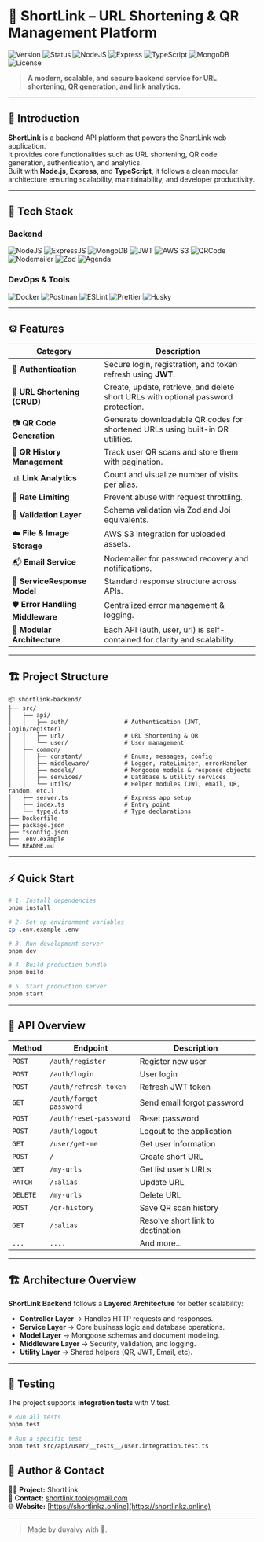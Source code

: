 # 🔗 ShortLink – URL Shortening & QR Management Platform

![Version](https://img.shields.io/badge/version-1.0.0-blue.svg)
![Status](https://img.shields.io/badge/status-active-success.svg)
![NodeJS](https://img.shields.io/badge/Node.js-18%2B-green.svg)
![Express](https://img.shields.io/badge/ExpressJS-4.x-lightgrey.svg)
![TypeScript](https://img.shields.io/badge/TypeScript-5.0-blue.svg)
![MongoDB](https://img.shields.io/badge/MongoDB-4%2B-brightgreen.svg)
![License](https://img.shields.io/badge/License-MIT-yellow.svg)

> **A modern, scalable, and secure backend service for URL shortening, QR generation, and link analytics.**

---

## 🌟 Introduction

**ShortLink** is a backend API platform that powers the ShortLink web application.  
It provides core functionalities such as URL shortening, QR code generation, authentication, and analytics.  
Built with **Node.js**, **Express**, and **TypeScript**, it follows a clean modular architecture ensuring scalability, maintainability, and developer productivity.

---

## 🧠 Tech Stack

### **Backend**

![NodeJS](https://img.shields.io/badge/Node.js-339933?style=flat-square&logo=node.js&logoColor=white)
![ExpressJS](https://img.shields.io/badge/ExpressJS-000000?style=flat-square&logo=express&logoColor=white)
![MongoDB](https://img.shields.io/badge/MongoDB-47A248?style=flat-square&logo=mongodb&logoColor=white)
![JWT](https://img.shields.io/badge/JWT-000000?style=flat-square&logo=jsonwebtokens&logoColor=white)
![AWS S3](https://img.shields.io/badge/AWS%20S3-FF9900?style=flat-square&logo=amazonaws&logoColor=white)
![QRCode](https://img.shields.io/badge/QR--Code-000000?style=flat-square)
![Nodemailer](https://img.shields.io/badge/Nodemailer-0078D4?style=flat-square&logo=gmail&logoColor=white)
![Zod](https://img.shields.io/badge/Zod-5E81AC?style=flat-square)
![Agenda](https://img.shields.io/badge/Agenda-Scheduler-blue?style=flat-square)

### **DevOps & Tools**

![Docker](https://img.shields.io/badge/Docker-2496ED?style=flat-square&logo=docker&logoColor=white)
![Postman](https://img.shields.io/badge/Postman-FF6C37?style=flat-square&logo=postman&logoColor=white)
![ESLint](https://img.shields.io/badge/ESLint-4B32C3?style=flat-square&logo=eslint&logoColor=white)
![Prettier](https://img.shields.io/badge/Prettier-F7B93E?style=flat-square&logo=prettier&logoColor=black)
![Husky](https://img.shields.io/badge/Husky-git%20hooks-red?style=flat-square)

---

## ⚙️ Features

| Category                         | Description                                                                        |
| -------------------------------- | ---------------------------------------------------------------------------------- |
| 🔐 **Authentication**            | Secure login, registration, and token refresh using **JWT**.                       |
| 🔗 **URL Shortening (CRUD)**     | Create, update, retrieve, and delete short URLs with optional password protection. |
| 📷 **QR Code Generation**        | Generate downloadable QR codes for shortened URLs using built-in QR utilities.     |
| 🧾 **QR History Management**     | Track user QR scans and store them with pagination.                                |
| 📊 **Link Analytics**            | Count and visualize number of visits per alias.                                    |
| 🧠 **Rate Limiting**             | Prevent abuse with request throttling.                                             |
| 🧰 **Validation Layer**          | Schema validation via Zod and Joi equivalents.                                     |
| ☁️ **File & Image Storage**      | AWS S3 integration for uploaded assets.                                            |
| 📬 **Email Service**             | Nodemailer for password recovery and notifications.                                |
| 🧱 **ServiceResponse Model**     | Standard response structure across APIs.                                           |
| 🛡️ **Error Handling Middleware** | Centralized error management & logging.                                            |
| 🧩 **Modular Architecture**      | Each API (auth, user, url) is self-contained for clarity and scalability.          |

---

## 🏗️ Project Structure

```
📦 shortlink-backend/
├── src/
│   ├── api/
│   │   ├── auth/                # Authentication (JWT, login/register)
│   │   ├── url/                 # URL Shortening & QR
│   │   └── user/                # User management
│   ├── common/
│   │   ├── constant/            # Enums, messages, config
│   │   ├── middleware/          # Logger, rateLimiter, errorHandler
│   │   ├── models/              # Mongoose models & response objects
│   │   ├── services/            # Database & utility services
│   │   └── utils/               # Helper modules (JWT, email, QR, random, etc.)
│   ├── server.ts                # Express app setup
│   ├── index.ts                 # Entry point
│   └── type.d.ts                # Type declarations
├── Dockerfile
├── package.json
├── tsconfig.json
├── .env.example
└── README.md
```

---

## ⚡ Quick Start

```bash
# 1. Install dependencies
pnpm install

# 2. Set up environment variables
cp .env.example .env

# 3. Run development server
pnpm dev

# 4. Build production bundle
pnpm build

# 5. Start production server
pnpm start
```

---

## 🧩 API Overview

| Method   | Endpoint                | Description                       |
| -------- | ----------------------- | --------------------------------- |
| `POST`   | `/auth/register`        | Register new user                 |
| `POST`   | `/auth/login`           | User login                        |
| `POST`   | `/auth/refresh-token`   | Refresh JWT token                 |
| `GET`    | `/auth/forgot-password` | Send email forgot password        |
| `POST`   | `/auth/reset-password`  | Reset password                    |
| `POST`   | `/auth/logout`          | Logout to the application         |
| `GET`    | `/user/get-me`          | Get user information              |
| `POST`   | `/`                     | Create short URL                  |
| `GET`    | `/my-urls`              | Get list user’s URLs              |
| `PATCH`  | `/:alias`               | Update URL                        |
| `DELETE` | `/my-urls`              | Delete URL                        |
| `POST`   | `/qr-history`           | Save QR scan history              |
| `GET`    | `/:alias`               | Resolve short link to destination |
| `...`    | `....`                  | And more...                       |

---

## 🏗️ Architecture Overview

**ShortLink Backend** follows a **Layered Architecture** for better scalability:

- **Controller Layer** → Handles HTTP requests and responses.
- **Service Layer** → Core business logic and database operations.
- **Model Layer** → Mongoose schemas and document modeling.
- **Middleware Layer** → Security, validation, and logging.
- **Utility Layer** → Shared helpers (QR, JWT, Email, etc).

---

## 🧪 Testing

The project supports **integration tests** with Vitest.

```bash
# Run all tests
pnpm test

# Run a specific test
pnpm test src/api/user/__tests__/user.integration.test.ts
```

## 💎 Author & Contact

👨‍💻 **Project:** ShortLink <br>
📧 **Contact:** shortlink.tool@gmail.com  
🌐 **Website:** [https://shortlinkz.online](https://shortlinkz.online)

---

> Made by duyaivy with 💖.
